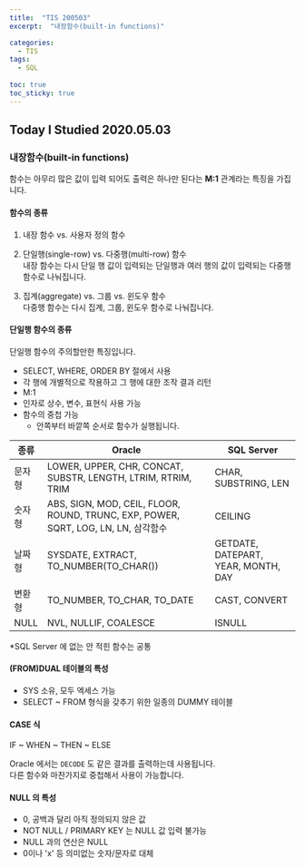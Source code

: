 ```yaml
---
title:  "TIS 200503"
excerpt:  "내장함수(built-in functions)"

categories:
  - TIS
tags:
  - SQL
  
toc: true
toc_sticky: true
---
```


## Today I Studied 2020.05.03

### 내장함수(built-in functions)
함수는 아무리 많은 값이 입력 되어도 출력은 하나만 된다는 **M:1** 관계라는 특징을 가집니다. 
 
 
#### 함수의 종류
1. 내장 함수 vs. 사용자 정의 함수
2. 단일행(single-row) vs. 다중행(multi-row) 함수<br>
내장 함수는 다시 단일 행 값이 입력되는 단일행과 여러 행의 값이 입력되는 다중행 함수로 나눠집니다. 

3. 집계(aggregate) vs. 그룹 vs. 윈도우 함수<br>
다중행 함수는 다시 집계, 그룹, 윈도우 함수로 나눠집니다. 


#### 단일행 함수의 종류
단일행 함수의 주의할만한 특징입니다. 
* SELECT, WHERE, ORDER BY 절에서 사용
* 각 행에 개별적으로 작용하고 그 행에 대한 조작 결과 리턴
* M:1
* 인자로 상수, 변수, 표현식 사용 가능
* 함수의 중첩 가능
    - 안쪽부터 바깥쪽 순서로 함수가 실행됩니다. 


종류 | Oracle | SQL Server
----|---------|-----------
문자형|LOWER, UPPER, CHR, CONCAT, SUBSTR, LENGTH, LTRIM, RTRIM, TRIM|CHAR, SUBSTRING, LEN
숫자형|ABS, SIGN, MOD, CEIL, FLOOR, ROUND, TRUNC, EXP, POWER, SQRT, LOG, LN, LN, 삼각함수|CEILING
날짜형|SYSDATE, EXTRACT, TO_NUMBER(TO_CHAR())|GETDATE, DATEPART, YEAR, MONTH, DAY
변환형|TO_NUMBER, TO_CHAR, TO_DATE|CAST, CONVERT
NULL|NVL, NULLIF, COALESCE|ISNULL

*SQL Server 에 없는 안 적힌 함수는 공통


#### (FROM)DUAL 테이블의 특성
* SYS 소유, 모두 엑세스 가능
* SELECT ~ FROM 형식을 갖추기 위한 일종의 DUMMY 테이블


#### CASE 식
IF ~ WHEN ~ THEN ~ ELSE

Oracle 에서는 `DECODE` 도 같은 결과를 출력하는데 사용됩니다.<br>
다른 함수와 마찬가지로 중첩해서 사용이 가능합니다. 


#### NULL 의 특성
* 0, 공백과 달리 아직 정의되지 않은 값
* NOT NULL / PRIMARY KEY 는 NULL 값 입력 불가능
* NULL 과의 연산은 NULL
* 0이나 'x' 등 의미없는 숫자/문자로 대체  



